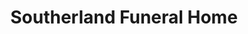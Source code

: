 ---
title: "Southerland Funeral Home"
url: /panama-city/southerland-funeral-home/
shop: funeral directors
---